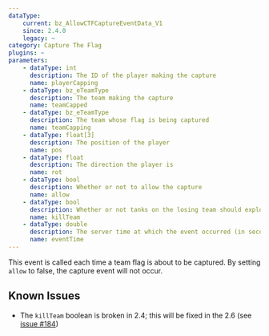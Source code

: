 ```yaml
---
dataType:
    current: bz_AllowCTFCaptureEventData_V1
    since: 2.4.0
    legacy: ~
category: Capture The Flag
plugins: ~
parameters:
    - dataType: int
      description: The ID of the player making the capture
      name: playerCapping
    - dataType: bz_eTeamType
      description: The team making the capture
      name: teamCapped
    - dataType: bz_eTeamType
      description: The team whose flag is being captured
      name: teamCapping
    - dataType: float[3]
      description: The position of the player
      name: pos
    - dataType: float
      description: The direction the player is
      name: rot
    - dataType: bool
      description: Whether or not to allow the capture
      name: allow
    - dataType: bool
      description: Whether or not tanks on the losing team should explode
      name: killTeam
    - dataType: double
      description: The server time at which the event occurred (in seconds)
      name: eventTime
---
```


This event is called each time a team flag is about to be captured. By setting `allow` to false, the capture event will not occur.

## Known Issues

- The `killTeam` boolean is broken in 2.4; this will be fixed in the 2.6 (see [issue #184](https://github.com/BZFlag-Dev/bzflag/issues/184))
